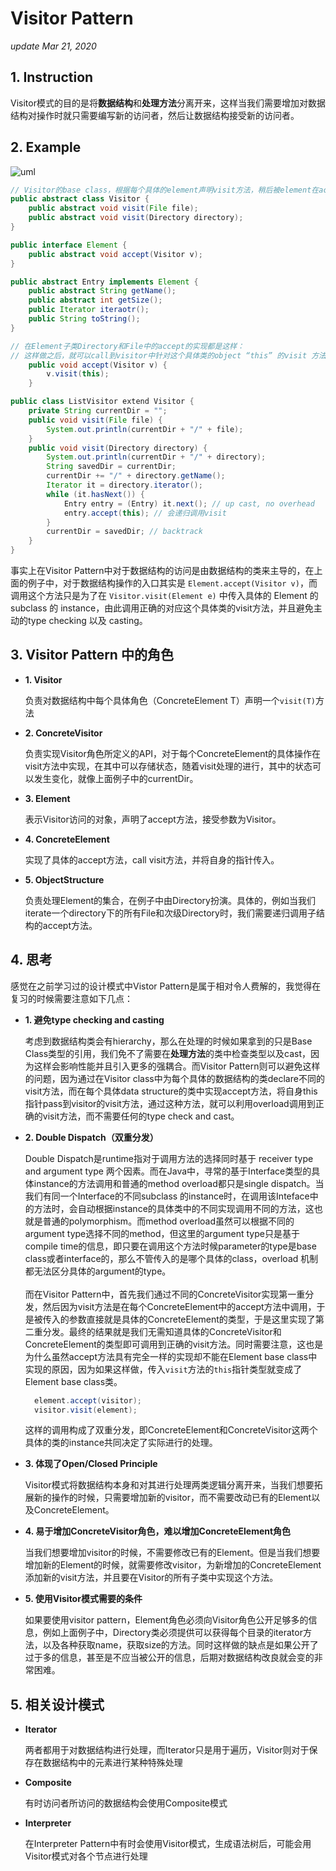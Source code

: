 # Visitor Pattern

_update Mar 21, 2020_

## 1. Instruction

Visitor模式的目的是将**数据结构**和**处理方法**分离开来，这样当我们需要增加对数据结构对操作时就只需要编写新的访问者，然后让数据结构接受新的访问者。

## 2. Example

![uml](../.gitbook/assets/design-pattern-visitor-1.png)

```java
// Visitor的base class，根据每个具体的element声明visit方法，稍后被element在accept中调用
public abstract class Visitor {
    public abstract void visit(File file);
    public abstract void visit(Directory directory);
}

public interface Element {
    public abstract void accept(Visitor v);
}

public abstract Entry implements Element {
    public abstract String getName();
    public abstract int getSize();
    public Iterator iteraotr();
    public String toString();
}

// 在Element子类Directory和File中的accept的实现都是这样：
// 这样做之后，就可以call到visitor中针对这个具体类的object “this” 的visit 方法
    public void accept(Visitor v) {
        v.visit(this);
    }

public class ListVisitor extend Visitor {
    private String currentDir = "";
    public void visit(File file) {
        System.out.println(currentDir + "/" + file);
    }
    public void visit(Directory directory) {
        System.out.println(currentDir + "/" + directory);
        String savedDir = currentDir;
        currentDir += "/" + directory.getName();
        Iterator it = directory.iterator();
        while (it.hasNext()) {
            Entry entry = (Entry) it.next(); // up cast, no overhead
            entry.accept(this); // 会递归调用visit
        }
        currentDir = savedDir; // backtrack
    }
}
```

事实上在Visitor Pattern中对于数据结构的访问是由数据结构的类来主导的，在上面的例子中，对于数据结构操作的入口其实是 `Element.accept(Visitor v)`，而调用这个方法只是为了在 `Visitor.visit(Element e)` 中传入具体的 Element 的 subclass 的 instance，由此调用正确的对应这个具体类的visit方法，并且避免主动的type checking 以及 casting。

## 3. Visitor Pattern 中的角色

*   **1. Visitor**

    负责对数据结构中每个具体角色（ConcreteElement T）声明一个`visit(T)`方法
*   **2. ConcreteVisitor**

    负责实现Visitor角色所定义的API，对于每个ConcreteElement的具体操作在visit方法中实现，在其中可以存储状态，随着visit处理的进行，其中的状态可以发生变化，就像上面例子中的currentDir。
*   **3. Element**

    表示Visitor访问的对象，声明了accept方法，接受参数为Visitor。
*   **4. ConcreteElement**

    实现了具体的accept方法，call visit方法，并将自身的指针传入。
*   **5. ObjectStructure**

    负责处理Element的集合，在例子中由Directory扮演。具体的，例如当我们iterate一个directory下的所有File和次级Directory时，我们需要递归调用子结构的accept方法。

## 4. 思考

感觉在之前学习过的设计模式中Vistor Pattern是属于相对令人费解的，我觉得在复习的时候需要注意如下几点：

*   **1. 避免type checking and casting**

    考虑到数据结构类会有hierarchy，那么在处理的时候如果拿到的只是Base Class类型的引用，我们免不了需要在**处理方法**的类中检查类型以及cast，因为这样会影响性能并且引入更多的强耦合。而Visitor Pattern则可以避免这样的问题，因为通过在Visitor class中为每个具体的数据结构的类declare不同的visit方法，而在每个具体data structure的类中实现accept方法，将自身this指针pass到visitor的visit方法，通过这种方法，就可以利用overload调用到正确的visit方法，而不需要任何的type check and cast。
*   **2. Double Dispatch（双重分发）**

    Double Dispatch是runtime指对于调用方法的选择同时基于 receiver type and argument type 两个因素。而在Java中，寻常的基于Interface类型的具体instance的方法调用和普通的method overload都只是single dispatch。当我们有同一个Interface的不同subclass 的instance时，在调用该Inteface中的方法时，会自动根据instance的具体类中的不同实现调用不同的方法，这也就是普通的polymorphism。而method overload虽然可以根据不同的argument type选择不同的method，但这里的argument type只是基于compile time的信息，即只要在调用这个方法时候parameter的type是base class或者interface的，那么不管传入的是哪个具体的class，overload 机制都无法区分具体的argument的type。 \
    \
     而在Visitor Pattern中，首先我们通过不同的ConcreteVisitor实现第一重分发，然后因为visit方法是在每个ConcreteElement中的accept方法中调用，于是被传入的参数直接就是具体的ConcreteElement的类型，于是这里实现了第二重分发。最终的结果就是我们无需知道具体的ConcreteVisitor和ConcreteElement的类型即可调用到正确的visit方法。同时需要注意，这也是为什么虽然accept方法具有完全一样的实现却不能在Element base class中实现的原因，因为如果这样做，传入`visit`方法的`this`指针类型就变成了Element base class类。

    ```java
      element.accept(visitor);
      visitor.visit(element);
    ```

    这样的调用构成了双重分发，即ConcreteElement和ConcreteVisitor这两个具体的类的instance共同决定了实际进行的处理。
*   **3. 体现了Open/Closed Principle**

    Visitor模式将数据结构本身和对其进行处理两类逻辑分离开来，当我们想要拓展新的操作的时候，只需要增加新的visitor，而不需要改动已有的Element以及ConcreteElement。
*   **4. 易于增加ConcreteVisitor角色，难以增加ConcreteElement角色**

    当我们想要增加visitor的时候，不需要修改已有的Element。但是当我们想要增加新的Element的时候，就需要修改visitor，为新增加的ConcreteElement添加新的visit方法，并且要在Visitor的所有子类中实现这个方法。
*   **5. 使用Visitor模式需要的条件**

    如果要使用visitor pattern，Element角色必须向Visitor角色公开足够多的信息，例如上面例子中，Directory类必须提供可以获得每个目录的iterator方法，以及各种获取name，获取size的方法。同时这样做的缺点是如果公开了过于多的信息，甚至是不应当被公开的信息，后期对数据结构改良就会变的非常困难。

## 5. 相关设计模式

*   **Iterator**

    两者都用于对数据结构进行处理，而Iterator只是用于遍历，Visitor则对于保存在数据结构中的元素进行某种特殊处理
*   **Composite**

    有时访问者所访问的数据结构会使用Composite模式
*   **Interpreter**

    在Interpreter Pattern中有时会使用Visitor模式，生成语法树后，可能会用Visitor模式对各个节点进行处理
